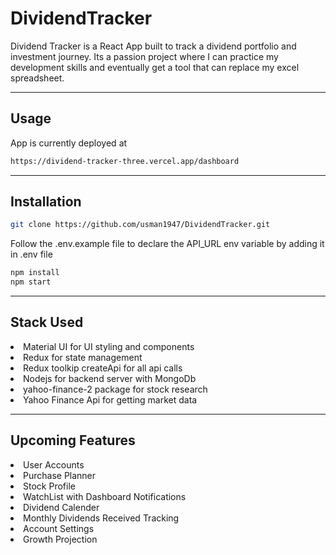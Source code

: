 # DividendTracker

Dividend Tracker is a React App built to track a dividend portfolio and investment journey. Its a passion project where I can practice my development skills and eventually get a tool that can replace my excel spreadsheet.

<hr>

## Usage

App is currently deployed at

```bash
https://dividend-tracker-three.vercel.app/dashboard
```

<hr>

## Installation

```bash
git clone https://github.com/usman1947/DividendTracker.git
```

Follow the .env.example file to declare the API_URL env variable by adding it in .env file

```bash
npm install
npm start
```

<hr>

## Stack Used

<li> Material UI for UI styling and components</li>
<li> Redux for state management</li>
<li> Redux toolkip createApi for all api calls</li>
<li> Nodejs for backend server with MongoDb</li>
<li> yahoo-finance-2 package for stock research </li>
<li> Yahoo Finance Api for getting market data </li>
<hr>

## Upcoming Features

<li> User Accounts </li>
<li> Purchase Planner </li>
<li> Stock Profile </li>
<li> WatchList with Dashboard Notifications </li>
<li> Dividend Calender </li>
<li> Monthly Dividends Received Tracking </li>
<li> Account Settings </li>
<li> Growth Projection </li>
